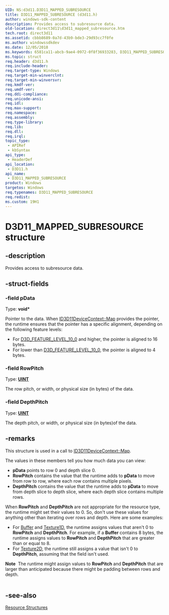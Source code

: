 ```yaml
---
UID: NS:d3d11.D3D11_MAPPED_SUBRESOURCE
title: D3D11_MAPPED_SUBRESOURCE (d3d11.h)
author: windows-sdk-content
description: Provides access to subresource data.
old-location: direct3d11\d3d11_mapped_subresource.htm
tech.root: direct3d11
ms.assetid: cbbb8689-0a7d-43b9-bde3-29d93cc7f0fe
ms.author: windowssdkdev
ms.date: 12/05/2018
ms.keywords: 6581ca11-abcb-9ae4-0972-0f8f36933283, D3D11_MAPPED_SUBRESOURCE, D3D11_MAPPED_SUBRESOURCE structure [Direct3D 11], d3d11/D3D11_MAPPED_SUBRESOURCE, direct3d11.d3d11_mapped_subresource
ms.topic: struct
req.header: d3d11.h
req.include-header: 
req.target-type: Windows
req.target-min-winverclnt: 
req.target-min-winversvr: 
req.kmdf-ver: 
req.umdf-ver: 
req.ddi-compliance: 
req.unicode-ansi: 
req.idl: 
req.max-support: 
req.namespace: 
req.assembly: 
req.type-library: 
req.lib: 
req.dll: 
req.irql: 
topic_type:
 - APIRef
 - kbSyntax
api_type:
 - HeaderDef
api_location:
 - D3D11.h
api_name:
 - D3D11_MAPPED_SUBRESOURCE
product: Windows
targetos: Windows
req.typenames: D3D11_MAPPED_SUBRESOURCE
req.redist: 
ms.custom: 19H1
---
```


# D3D11_MAPPED_SUBRESOURCE structure


## -description


Provides access to subresource data.


## -struct-fields




### -field pData

Type: <b>void*</b>

Pointer to the data. When <a href="https://docs.microsoft.com/windows/desktop/api/d3d11/nf-d3d11-id3d11devicecontext-map">ID3D11DeviceContext::Map</a> provides the pointer, the runtime ensures that the pointer has a specific alignment, depending on the following feature levels:

<ul>
<li>For <a href="https://docs.microsoft.com/windows/desktop/api/d3dcommon/ne-d3dcommon-d3d_feature_level">D3D_FEATURE_LEVEL_10_0</a> and higher, the pointer is aligned to 16 bytes.</li>
<li>For lower than <a href="https://docs.microsoft.com/windows/desktop/api/d3dcommon/ne-d3dcommon-d3d_feature_level">D3D_FEATURE_LEVEL_10_0</a>, the pointer is aligned to 4 bytes.</li>
</ul>

### -field RowPitch

Type: <b><a href="https://docs.microsoft.com/windows/desktop/WinProg/windows-data-types">UINT</a></b>

The row pitch, or width, or physical size (in bytes) of the data.


### -field DepthPitch

Type: <b><a href="https://docs.microsoft.com/windows/desktop/WinProg/windows-data-types">UINT</a></b>

The depth pitch, or width, or physical size (in bytes)of the data.


## -remarks



This structure is used in a call to <a href="https://docs.microsoft.com/windows/desktop/api/d3d11/nf-d3d11-id3d11devicecontext-map">ID3D11DeviceContext::Map</a>.

The values in these members tell you how much data you can view:

<ul>
<li><b>pData</b> points to row 0 and depth slice 0.</li>
<li><b>RowPitch</b> contains the value that the runtime adds to <b>pData</b> to move from row to row,  where each row contains multiple pixels.</li>
<li><b>DepthPitch</b> contains the value that the runtime adds to <b>pData</b> to move from depth slice to depth slice,  where each depth slice contains multiple rows.</li>
</ul>
When <b>RowPitch</b> and <b>DepthPitch</b> are not appropriate for the resource type, the runtime might set their values to 0. So, don't use these values for anything other than iterating over rows and depth. Here are some examples:

<ul>
<li>For <a href="https://docs.microsoft.com/windows/desktop/direct3dhlsl/sm5-object-buffer">Buffer</a> and <a href="https://docs.microsoft.com/windows/desktop/direct3dhlsl/sm5-object-texture1d">Texture1D</a>, the runtime assigns values  that aren't 0 to <b>RowPitch</b> and <b>DepthPitch</b>. For example, if a <b>Buffer</b> contains 8 bytes, the runtime assigns values to <b>RowPitch</b> and <b>DepthPitch</b> that are greater than or equal to 8.</li>
<li>For <a href="https://docs.microsoft.com/windows/desktop/direct3dhlsl/sm5-object-texture2d">Texture2D</a>, the runtime still assigns a value that isn't 0 to <b>DepthPitch</b>, assuming that the field isn't used.</li>
</ul>
<div class="alert"><b>Note</b>  The runtime might assign values to <b>RowPitch</b> and <b>DepthPitch</b> that are larger than anticipated because there might be padding between rows and depth.</div>
<div> </div>



## -see-also




<a href="https://docs.microsoft.com/windows/desktop/direct3d11/d3d11-graphics-reference-resource-structures">Resource Structures</a>
 

 

